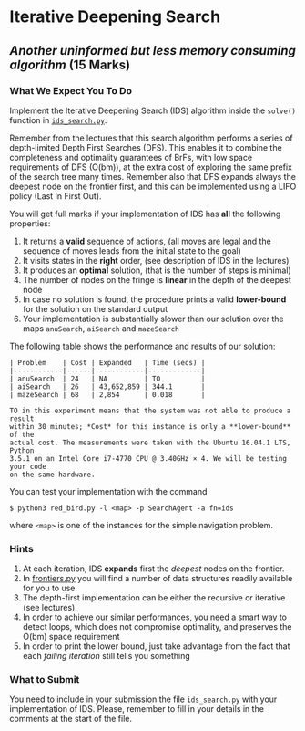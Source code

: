 # Iterative Deepening Search
## _Another uninformed but less memory consuming algorithm_ (15 Marks)

### What We Expect You To Do

Implement the Iterative Deepening Search (IDS) algorithm inside the `solve()`
function in [`ids_search.py`](../code/ids_search.py).

Remember from the lectures that this search algorithm performs a series of
depth-limited Depth First Searches (DFS). This enables it to combine the
completeness and optimality guarantees of BrFs, with low space
requirements of DFS (O(bm)), at the extra cost of exploring the same prefix of the
search tree many times. Remember also that DFS expands always the deepest node on the frontier first,
and this can be implemented using a LIFO policy (Last In First Out).

You will get full marks if your implementation of IDS has **all** the following properties:

1. It returns a **valid** sequence of actions, (all moves are legal and the
   sequence of moves leads from the initial state to the goal)
2. It visits states in the **right** order, (see description of IDS in the
   lectures)
3. It produces an **optimal** solution, (that is the number of steps is minimal)
4. The number of nodes on the fringe is **linear** in the depth of the deepest node
5. In case no solution is found, the procedure prints a valid **lower-bound** for the
   solution on the standard output
6. Your implementation is substantially slower than our solution over the maps
   `anuSearch`, `aiSearch` and `mazeSearch` 

The following table shows the
   performance and results of our solution:

    | Problem    | Cost | Expanded   | Time (secs) |
    |------------|------|------------|-------------|
    | anuSearch  | 24   | NA         | TO          |
    | aiSearch   | 26   | 43,652,859 | 344.1       |
    | mazeSearch | 68   | 2,854      | 0.018       |

    TO in this experiment means that the system was not able to produce a result
    within 30 minutes; *Cost* for this instance is only a **lower-bound** of the
    actual cost. The measurements were taken with the Ubuntu 16.04.1 LTS, Python
    3.5.1 on an Intel Core i7-4770 CPU @ 3.40GHz × 4. We will be testing your code
    on the same hardware.

You can test your implementation with the command

```
$ python3 red_bird.py -l <map> -p SearchAgent -a fn=ids
```

where `<map>` is one of the instances for the simple navigation problem.

### Hints

1. At each iteration, IDS **expands** first the *deepest* nodes on the frontier. 
2. In [frontiers.py](../master/code/frontiers.py) you will find a number of data
   structures readily available for you to use. 
3. The depth-first implementation can be either the recursive or iterative (see
   lectures).
4. In order to achieve our similar performances, you need a smart way to detect
   loops, which does not compromise optimality, and preserves the O(bm) space requirement
5. In order to print the lower bound, just take advantage from the fact that each *failing iteration* still tells you something

### What to Submit

You need to include in your submission the file `ids_search.py` with your implementation
of IDS. Please, remember to fill in your details in the comments at the start of the file.

